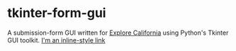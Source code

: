 # tkinter-form-gui
A submission-form GUI written for [Explore California](http://www.explorecalifornia.org) using Python's Tkinter GUI toolkit. 
[I'm an inline-style link](https://www.google.com)
